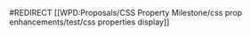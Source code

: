 #REDIRECT [[WPD:Proposals/CSS Property Milestone/css prop enhancements/test/css properties display]]
